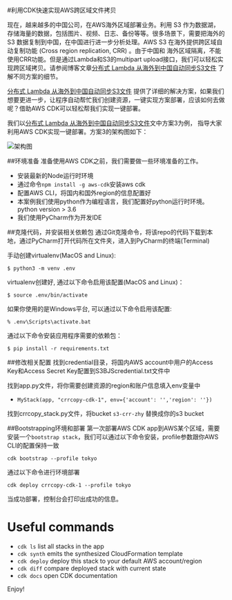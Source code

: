 #利用CDK快速实现AWS跨区域文件拷贝

现在，越来越多的中国公司，在AWS海外区域部署业务。利用 S3 作为数据湖，存储海量的数据，包括图片、视频、日志、备份等等。很多场景下，需要把海外的 
S3 数据复制到中国，在中国进行进一步分析处理。AWS  S3 在海外提供跨区域自动复制功能 (Cross region replication, CRR) 。由于中国和
海外区域隔离，不能使用CRR功能。但是通过Lambda和S3的multipart upload接口，我们可以轻松实现跨区域拷贝。请参阅博客文章[分布式 Lambda 从海外到中国自动同步S3文件](http://coolsearch.s3-website-us-east-1.amazonaws.com/ "分布式 Lambda 从海外到中国自动同步S3文件")
了解不同方案的细节。

[分布式 Lambda 从海外到中国自动同步S3文件](http://coolsearch.s3-website-us-east-1.amazonaws.com/ "分布式 Lambda 从海外到中国自动同步S3文件")
提供了详细的解决方案，如果我们想要更进一步，让程序自动帮忙我们创建资源，一键实现方案部署，应该如何去做呢？借助AWS CDK可以轻松帮我们实现一键部署。

我们以[分布式 Lambda 从海外到中国自动同步S3文件](http://coolsearch.s3-website-us-east-1.amazonaws.com/ "分布式 Lambda 从海外到中国自动同步S3文件")文中方案3为例，
指导大家利用AWS CDK实现一键部署。方案3的架构图如下：

![架构图](https://s3.cn-north-1.amazonaws.com.cn/awschinablog/Lambda+(3).png "Demo")


##环境准备
准备使用AWS CDK之前，我们需要做一些环境准备的工作。
* 安装最新的Node运行时环境
* 通过命令`npm install -g aws-cdk`安装aws cdk
* 配置AWS CLI，将国内和国外region的信息配置好
* 本案例我们使用python作为编程语言，我们配置好python运行时环境。python version > 3.6
* 我们使用PyCharm作为开发IDE

##克隆代码，并安装相关依赖包
通过Git克隆命令，将该repo的代码下载到本地，通过PyCharm打开代码所在文件夹，进入到PyCharm的终端(Terminal)

手动创建virtualenv(MacOS and Linux):

```
$ python3 -m venv .env
```

virtualenv创建好, 通过以下命令启用该配置(MacOS and Linux)：

```
$ source .env/bin/activate
```

如果你使用的是Windows平台, 可以通过以下命令启用该配置:

```
% .env\Scripts\activate.bat
```

通过以下命令安装应用程序需要的依赖包：

```
$ pip install -r requirements.txt
```

##修改相关配置
找到credential目录，将国内AWS account中用户的Access Key和Access Secret Key配置到S3BJScredential.txt文件中

找到app.py文件，将你需要创建资源的region和账户信息填入env变量中
* `MyStack(app, "crrcopy-cdk-1", env={'account': '','region': ''})`

找到crrcopy_stack.py文件，将bucket `s3-crr-zhy` 替换成你的s3 bucket


##Bootstrapping环境和部署
第一次部署AWS CDK app到AWS某个区域，需要安装一个`bootstrap stack`，我们可以通过以下命令安装，profile参数跟你AWS CLI的配置保持一致

```
cdk bootstrap --profile tokyo
```

通过以下命令进行环境部署

```
cdk deploy crrcopy-cdk-1 --profile tokyo
```

当成功部署，控制台会打印出成功的信息。


# Useful commands

 * `cdk ls`          list all stacks in the app
 * `cdk synth`       emits the synthesized CloudFormation template
 * `cdk deploy`      deploy this stack to your default AWS account/region
 * `cdk diff`        compare deployed stack with current state
 * `cdk docs`        open CDK documentation

Enjoy!

